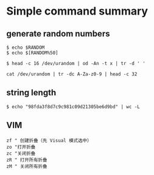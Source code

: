 # Simple command summary


## generate random numbers
```shell
$ echo $RANDOM
$ echo $[RANDOM%50]

$ head -c 16 /dev/urandom | od -An -t x | tr -d ' '

cat /dev/urandom | tr -dc A-Za-z0-9 | head -c 32
```

## string length
```shell
$ echo "98fda3f8d7c9c981c09d21305be6d9bd" | wc -L
```

## VIM
```shell
zf " 创建折叠（先 Visual 模式选中）
zo "打开折叠
zc "关闭折叠
zR " 打开所有折叠
zM " 关闭所有折叠
```

